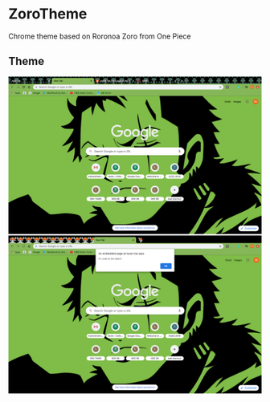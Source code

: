 # ZoroTheme
Chrome theme based on Roronoa Zoro from One Piece

## Theme 

![](ZoroThemeSample/sample1.png)
![](ZoroThemeSample/sample2.png)
